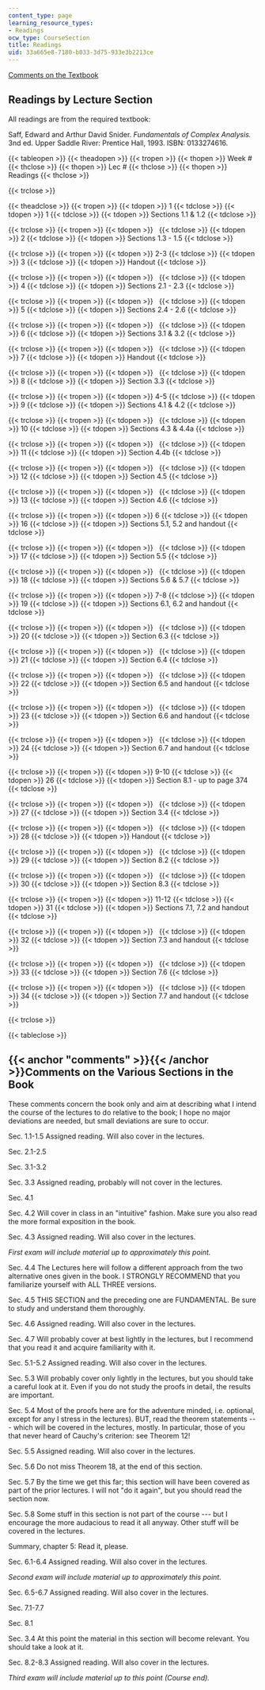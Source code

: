 ```yaml
---
content_type: page
learning_resource_types:
- Readings
ocw_type: CourseSection
title: Readings
uid: 33a665e8-7180-b033-3d75-933e3b2213ce
---
```


[Comments on the Textbook](#comments)

Readings by Lecture Section
---------------------------

All readings are from the required textbook:

Saff, Edward and Arthur David Snider. _Fundamentals of Complex Analysis._ 3nd ed. Upper Saddle River: Prentice Hall, 1993. ISBN: 0133274616.

{{< tableopen >}}
{{< theadopen >}}
{{< tropen >}}
{{< thopen >}}
Week #
{{< thclose >}}
{{< thopen >}}
Lec #
{{< thclose >}}
{{< thopen >}}
Readings
{{< thclose >}}

{{< trclose >}}

{{< theadclose >}}
{{< tropen >}}
{{< tdopen >}}
1
{{< tdclose >}}
{{< tdopen >}}
1
{{< tdclose >}}
{{< tdopen >}}
Sections 1.1 & 1.2
{{< tdclose >}}

{{< trclose >}}
{{< tropen >}}
{{< tdopen >}}
 
{{< tdclose >}}
{{< tdopen >}}
2
{{< tdclose >}}
{{< tdopen >}}
Sections 1.3 - 1.5
{{< tdclose >}}

{{< trclose >}}
{{< tropen >}}
{{< tdopen >}}
2-3
{{< tdclose >}}
{{< tdopen >}}
3
{{< tdclose >}}
{{< tdopen >}}
Handout
{{< tdclose >}}

{{< trclose >}}
{{< tropen >}}
{{< tdopen >}}
 
{{< tdclose >}}
{{< tdopen >}}
4
{{< tdclose >}}
{{< tdopen >}}
Sections 2.1 - 2.3
{{< tdclose >}}

{{< trclose >}}
{{< tropen >}}
{{< tdopen >}}
 
{{< tdclose >}}
{{< tdopen >}}
5
{{< tdclose >}}
{{< tdopen >}}
Sections 2.4 - 2.6
{{< tdclose >}}

{{< trclose >}}
{{< tropen >}}
{{< tdopen >}}
 
{{< tdclose >}}
{{< tdopen >}}
6
{{< tdclose >}}
{{< tdopen >}}
Sections 3.1 & 3.2
{{< tdclose >}}

{{< trclose >}}
{{< tropen >}}
{{< tdopen >}}
 
{{< tdclose >}}
{{< tdopen >}}
7
{{< tdclose >}}
{{< tdopen >}}
Handout
{{< tdclose >}}

{{< trclose >}}
{{< tropen >}}
{{< tdopen >}}
 
{{< tdclose >}}
{{< tdopen >}}
8
{{< tdclose >}}
{{< tdopen >}}
Section 3.3
{{< tdclose >}}

{{< trclose >}}
{{< tropen >}}
{{< tdopen >}}
4-5
{{< tdclose >}}
{{< tdopen >}}
9
{{< tdclose >}}
{{< tdopen >}}
Sections 4.1 & 4.2
{{< tdclose >}}

{{< trclose >}}
{{< tropen >}}
{{< tdopen >}}
 
{{< tdclose >}}
{{< tdopen >}}
10
{{< tdclose >}}
{{< tdopen >}}
Sections 4.3 & 4.4a
{{< tdclose >}}

{{< trclose >}}
{{< tropen >}}
{{< tdopen >}}
 
{{< tdclose >}}
{{< tdopen >}}
11
{{< tdclose >}}
{{< tdopen >}}
Section 4.4b
{{< tdclose >}}

{{< trclose >}}
{{< tropen >}}
{{< tdopen >}}
 
{{< tdclose >}}
{{< tdopen >}}
12
{{< tdclose >}}
{{< tdopen >}}
Section 4.5
{{< tdclose >}}

{{< trclose >}}
{{< tropen >}}
{{< tdopen >}}
 
{{< tdclose >}}
{{< tdopen >}}
13
{{< tdclose >}}
{{< tdopen >}}
Section 4.6
{{< tdclose >}}

{{< trclose >}}
{{< tropen >}}
{{< tdopen >}}
6
{{< tdclose >}}
{{< tdopen >}}
16
{{< tdclose >}}
{{< tdopen >}}
Sections 5.1, 5.2 and handout
{{< tdclose >}}

{{< trclose >}}
{{< tropen >}}
{{< tdopen >}}
 
{{< tdclose >}}
{{< tdopen >}}
17
{{< tdclose >}}
{{< tdopen >}}
Section 5.5
{{< tdclose >}}

{{< trclose >}}
{{< tropen >}}
{{< tdopen >}}
 
{{< tdclose >}}
{{< tdopen >}}
18
{{< tdclose >}}
{{< tdopen >}}
Sections 5.6 & 5.7
{{< tdclose >}}

{{< trclose >}}
{{< tropen >}}
{{< tdopen >}}
7-8
{{< tdclose >}}
{{< tdopen >}}
19
{{< tdclose >}}
{{< tdopen >}}
Sections 6.1, 6.2 and handout
{{< tdclose >}}

{{< trclose >}}
{{< tropen >}}
{{< tdopen >}}
 
{{< tdclose >}}
{{< tdopen >}}
20
{{< tdclose >}}
{{< tdopen >}}
Section 6.3
{{< tdclose >}}

{{< trclose >}}
{{< tropen >}}
{{< tdopen >}}
 
{{< tdclose >}}
{{< tdopen >}}
21
{{< tdclose >}}
{{< tdopen >}}
Section 6.4
{{< tdclose >}}

{{< trclose >}}
{{< tropen >}}
{{< tdopen >}}
 
{{< tdclose >}}
{{< tdopen >}}
22
{{< tdclose >}}
{{< tdopen >}}
Section 6.5 and handout
{{< tdclose >}}

{{< trclose >}}
{{< tropen >}}
{{< tdopen >}}
 
{{< tdclose >}}
{{< tdopen >}}
23
{{< tdclose >}}
{{< tdopen >}}
Section 6.6 and handout
{{< tdclose >}}

{{< trclose >}}
{{< tropen >}}
{{< tdopen >}}
 
{{< tdclose >}}
{{< tdopen >}}
24
{{< tdclose >}}
{{< tdopen >}}
Section 6.7 and handout
{{< tdclose >}}

{{< trclose >}}
{{< tropen >}}
{{< tdopen >}}
9-10
{{< tdclose >}}
{{< tdopen >}}
26
{{< tdclose >}}
{{< tdopen >}}
Section 8.1 - up to page 374
{{< tdclose >}}

{{< trclose >}}
{{< tropen >}}
{{< tdopen >}}
 
{{< tdclose >}}
{{< tdopen >}}
27
{{< tdclose >}}
{{< tdopen >}}
Section 3.4
{{< tdclose >}}

{{< trclose >}}
{{< tropen >}}
{{< tdopen >}}
 
{{< tdclose >}}
{{< tdopen >}}
28
{{< tdclose >}}
{{< tdopen >}}
Handout
{{< tdclose >}}

{{< trclose >}}
{{< tropen >}}
{{< tdopen >}}
 
{{< tdclose >}}
{{< tdopen >}}
29
{{< tdclose >}}
{{< tdopen >}}
Section 8.2
{{< tdclose >}}

{{< trclose >}}
{{< tropen >}}
{{< tdopen >}}
 
{{< tdclose >}}
{{< tdopen >}}
30
{{< tdclose >}}
{{< tdopen >}}
Section 8.3
{{< tdclose >}}

{{< trclose >}}
{{< tropen >}}
{{< tdopen >}}
11-12
{{< tdclose >}}
{{< tdopen >}}
31
{{< tdclose >}}
{{< tdopen >}}
Sections 7.1, 7.2 and handout
{{< tdclose >}}

{{< trclose >}}
{{< tropen >}}
{{< tdopen >}}
 
{{< tdclose >}}
{{< tdopen >}}
32
{{< tdclose >}}
{{< tdopen >}}
Section 7.3 and handout
{{< tdclose >}}

{{< trclose >}}
{{< tropen >}}
{{< tdopen >}}
 
{{< tdclose >}}
{{< tdopen >}}
33
{{< tdclose >}}
{{< tdopen >}}
Section 7.6
{{< tdclose >}}

{{< trclose >}}
{{< tropen >}}
{{< tdopen >}}
 
{{< tdclose >}}
{{< tdopen >}}
34
{{< tdclose >}}
{{< tdopen >}}
Section 7.7 and handout
{{< tdclose >}}

{{< trclose >}}

{{< tableclose >}}

{{< anchor "comments" >}}{{< /anchor >}}Comments on the Various Sections in the Book
------------------------------------------------------------------------------------

These comments concern the book only and aim at describing what I intend the course of the lectures to do relative to the book; I hope no major deviations are needed, but small deviations are sure to occur.

Sec. 1.1-1.5 Assigned reading. Will also cover in the lectures.

Sec. 2.1-2.5

Sec. 3.1-3.2

Sec. 3.3 Assigned reading, probably will not cover in the lectures.

Sec. 4.1

Sec. 4.2 Will cover in class in an "intuitive" fashion. Make sure you also read the more formal exposition in the book.

Sec. 4.3 Assigned reading. Will also cover in the lectures.

_First exam will include material up to approximately this point._

Sec. 4.4 The Lectures here will follow a different approach from the two alternative ones given in the book. I STRONGLY RECOMMEND that you familiarize yourself with ALL THREE versions.

Sec. 4.5 THIS SECTION and the preceding one are FUNDAMENTAL. Be sure to study and understand them thoroughly.

Sec. 4.6 Assigned reading. Will also cover in the lectures.

Sec. 4.7 Will probably cover at best lightly in the lectures, but I recommend that you read it and acquire familiarity with it.

Sec. 5.1-5.2 Assigned reading. Will also cover in the lectures.

Sec. 5.3 Will probably cover only lightly in the lectures, but you should take a careful look at it. Even if you do not study the proofs in detail, the results are important.

Sec. 5.4 Most of the proofs here are for the adventure minded, i.e. optional, except for any I stress in the lectures). BUT, read the theorem statements --- which will be covered in the lectures, mostly. In particular, those of you that never heard of Cauchy's criterion: see Theorem 12!

Sec. 5.5 Assigned reading. Will also cover in the lectures.

Sec. 5.6 Do not miss Theorem 18, at the end of this section.

Sec. 5.7 By the time we get this far; this section will have been covered as part of the prior lectures. I will not "do it again", but you should read the section now.

Sec. 5.8 Some stuff in this section is not part of the course --- but I encourage the more audacious to read it all anyway. Other stuff will be covered in the lectures.

Summary, chapter 5: Read it, please.

Sec. 6.1-6.4 Assigned reading. Will also cover in the lectures.

_Second exam will include material up to approximately this point._

Sec. 6.5-6.7 Assigned reading. Will also cover in the lectures.

Sec. 7.1-7.7

Sec. 8.1

Sec. 3.4 At this point the material in this section will become relevant. You should take a look at it.

Sec. 8.2-8.3 Assigned reading. Will also cover in the lectures.

_Third exam will include material up to this point (Course end)._